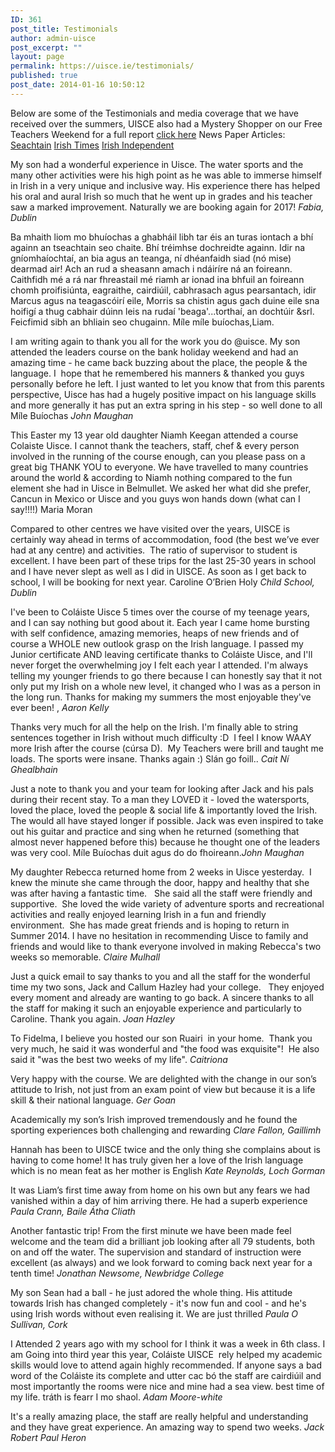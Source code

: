 ```yaml
---
ID: 361
post_title: Testimonials
author: admin-uisce
post_excerpt: ""
layout: page
permalink: https://uisce.ie/testimonials/
published: true
post_date: 2014-01-16 10:50:12
---
```

Below are some of the Testimonials and media coverage that we have received over the summers, UISCE also had a Mystery Shopper on our Free Teachers Weekend for a full report <a title="Mystery Shopper" href="https://uisce.ie/index.php/mystery-shopper/">click here</a>
News Paper Articles: <a href="https://uisce.ie/wp-content/uploads/2014/08/Seachtain.pdf">Seachtain</a> <a href="https://uisce.ie/wp-content/uploads/2014/08/times-main-page.jpg">Irish Times</a> <a href="https://uisce.ie/wp-content/uploads/2014/08/Indo-Text-2014.jpg">Irish Independent</a>

My son had a wonderful experience in Uisce. 
The water sports and the many other activities were his high point as he was able to immerse himself in Irish in a very unique and inclusive way. 
His experience there has helped his oral and aural Irish so much that he went up in grades and his teacher saw a marked improvement. 
Naturally we are booking again for 2017!
<i>Fabia, Dublin</i>

Ba mhaith liom mo bhuíochas a ghabháil libh tar éis an turas iontach a bhí againn an tseachtain seo chaite.
Bhí tréimhse dochreidte againn. Idir na gníomhaíochtaí, an bia agus an teanga, ní dhéanfaidh siad (nó mise) dearmad air!
Ach an rud a sheasann amach i ndáiríre ná an foireann. Caithfidh mé a rá nar fhreastail mé riamh ar ionad ina bhfuil an foireann chomh proifisiúnta, eagraithe, cairdiúil, cabhrasach agus pearsantach, idir Marcus agus na teagascóirí eile, Morris sa chistin agus gach duine eile sna hoifigí a thug cabhair dúinn leis na rudaí 'beaga'...torthaí, an dochtúir &srl.
Feicfimid sibh an bhliain seo chugainn. Míle míle buíochas,Liam.

I am writing again to thank you all for the work you do @uisce. My son attended the leaders course on the bank holiday weekend and had an amazing time - he came back buzzing about the place, the people &amp; the language. I  hope that he remembered his manners &amp; thanked you guys personally before he left. I just wanted to let you know that from this parents perspective, Uisce has had a hugely positive impact on his language skills and more generally it has put an extra spring in his step - so well done to all Míle Buíochas <em>John Maughan</em>

This Easter my 13 year old daughter Niamh Keegan attended a course Colaiste Uisce.  I cannot thank the teachers, staff, chef & every person involved in the running of the course enough, can you please pass on a great big THANK YOU to everyone. We have travelled to many countries around the world & according to Niamh nothing compared to the fun element she had in Uisce in Belmullet. We asked her what did she prefer, Cancun in Mexico or Uisce and you guys won hands down (what can I say!!!!)  Maria Moran

Compared to other centres we have visited over the years, UISCE is certainly way ahead in terms of accommodation, food (the best we’ve ever had at any centre) and activities.  The ratio of supervisor to student is excellent. I have been part of these trips for the last 25-30 years in school and I have never slept as well as I did in UISCE. As soon as I get back to school, I will be booking for next year. Caroline O’Brien Holy</span></i><i> Child School, Dublin</i>

I've been to Coláiste Uisce 5 times over the course of my teenage years, and I can say nothing but good about it. Each year I came home bursting with self confidence, amazing memories, heaps of new friends and of course a WHOLE new outlook grasp on the Irish language. I passed my Junior certificate AND leaving certificate thanks to Coláiste Uisce, and I'll never forget the overwhelming joy I felt each year I attended. I'm always telling my younger friends to go there because I can honestly say that it not only put my Irish on a whole new level, it changed who I was as a person in the long run. Thanks for making my summers the most enjoyable they've ever been! , <em>Aaron Kelly</em>

Thanks very much for all the help on the Irish. I'm finally able to string sentences together in Irish without much difficulty :D  I feel I know WAAY more Irish after the course (cúrsa D).  My Teachers were brill and taught me loads. The sports were insane. Thanks again :) Slán go foill.. <em>Cait Ní Ghealbhain</em>

Just a note to thank you and your team for looking after Jack and his pals during their recent stay. To a man they LOVED it - loved the watersports, loved the place, loved the people &amp; social life &amp; importantly loved the Irish. The would all have stayed longer if possible. Jack was even inspired to take out his guitar and practice and sing when he returned (something that almost never happened before this) because he thought one of the leaders was very cool. Míle Buíochas duit agus do do fhoireann.<em>John Maughan</em>

My daughter Rebecca returned home from 2 weeks in Uisce yesterday.  I knew the minute she came through the door, happy and healthy that she was after having a fantastic time.   She said all the staff were friendly and supportive.  She loved the wide variety of adventure sports and recreational activities and really enjoyed learning Irish in a fun and friendly environment.  She has made great friends and is hoping to return in Summer 2014. I have no hesitation in recommending Uisce to family and friends and would like to thank everyone involved in making Rebecca's two weeks so memorable. <em>Claire Mulhall</em>

Just a quick email to say thanks to you and all the staff for the wonderful time my two sons, Jack and Callum Hazley had your college.   They enjoyed every moment and already are wanting to go back. A sincere thanks to all the staff for making it such an enjoyable experience and particularly to Caroline. Thank you again. <em>Joan Hazley</em>

To Fidelma, I believe you hosted our son Ruairi  in your home.  Thank you very much, he said it was wonderful and "the food was exquisite"!  He also said it "was the best two weeks of my life". <em>Caitriona </em>

Very happy with the course. We are delighted with the change in our son’s attitude to Irish, not just from an exam point of view but because it is a life skill &amp; their national language. <em>Ger Goan</em>

Academically my son’s Irish improved tremendously and he found the sporting experiences both challenging and rewarding<em> Clare Fallon, Gaillimh</em>

Hannah has been to UISCE twice and the only thing she complains about is having to come home! It has truly given her a love of the Irish language which is no mean feat as her mother is English<em> Kate Reynolds, Loch Gorman</em>

It was Liam’s first time away from home on his own but any fears we had vanished within a day of him arriving there. He had a superb experience <em>Paula Crann, Baile Átha Cliath</em>

Another fantastic trip! From the first minute we have been made feel welcome and the team did a brilliant job looking after all 79 students, both on and off the water. The supervision and standard of instruction were excellent (as always) and we look forward to coming back next year for a tenth time! <em>Jonathan Newsome, Newbridge College</em> 

My son Sean had a ball - he just adored the whole thing. His attitude towards Irish has changed completely - it's now fun and cool - and he's using Irish words without even realising it. We are just thrilled <em>Paula O Sullivan, Cork</em>

I Attended 2 years ago with my school for I think it was a week in 6th class. I am Going into third year this year, Coláiste UISCE  rely helped my academic skills would love to attend again highly recommended. If anyone says a bad word of the Coláiste its complete and utter cac bó the staff are cairdiúil and most importantly the rooms were nice and mine had a sea view. best time of my life. tráth is fearr I mo shaol. <em>Adam Moore-white</em>

It's a really amazing place, the staff are really helpful and understanding and they have great experience. An amazing way to spend two weeks. <em>Jack Robert Paul Heron </em>